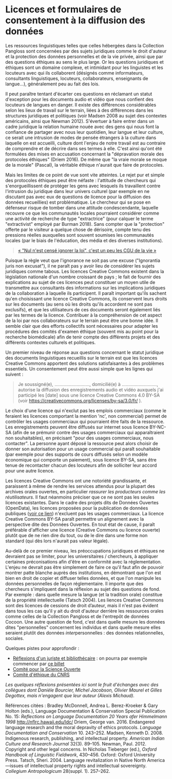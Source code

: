# Licences et formulaires de consentement à la diffusion des données

Les ressources linguistiques telles que celles hébergées dans la Collection Pangloss sont concernées par des sujets juridiques comme le droit d'auteur et la protection des données personnelles et de la vie privée, ainsi que par des questions éthiques au sens le plus large. Or les questions juridiques et éthiques sont un domaine complexe, et intimidant pour les linguistes et les locuteurs avec qui ils collaborent (désignés comme informateurs, consultants linguistiques, locuteurs, collaborateurs, enseignants de langue...), généralement peu au fait des lois. 

Il peut paraître tentant d'écarter ces questions en réclamant un statut d'exception pour les documents audio et vidéo que nous confient des locuteurs de langues en danger. Il existe des différences considérables selon les lieux de travail sur le terrain, liées à des différences dans les structures juridiques et politiques (voir Madsen 2008 au sujet des contextes américains, ainsi que Newman 2012). S'évertuer à faire entrer dans un cadre juridique la relation humaine nouée avec des gens qui nous font la confiance de partager avec nous leur quotidien, leur langue et leur culture, ce serait une intrusion de modes de pensée étrangers à la culture dans laquelle on est accueilli, culture dont l'enjeu de notre travail est au contraire de comprendre et de décrire dans ses termes à elle. C'est ainsi qu'ont été formulées des mises en accusation concernant la "dépravation morale des protocoles éthiques" (Driem 2016). De même que "la vraie morale se moque de la morale" (Pascal), la véritable éthique n'aurait que faire de protocoles. 

Mais les limites de ce point de vue sont vite atteintes. Le rejet pur et simple des protocoles éthiques peut être néfaste : l'attitude de chercheurs qui s'enorgueillissent de protéger les gens avec lesquels ils travaillent contre l'intrusion du juridique dans leur univers culturel (par exemple en ne discutant pas avec eux de questions de licence pour la diffusion des données recueillies) est problématique. Le chercheur qui se pose en défenseur risque de tomber dans une attitude condescendante, laquelle recouvre ce que les communautés locales pourraient considérer comme une activité de recherche de type "extractrice" (pour calquer le terme "extractivist" employé par Burman 2018). Sans compter que la "protection" offerte par le visiteur a quelque chose de dérisoire, compte tenu des pressions réelles auxquelles sont souvent soumises les communautés locales (par le biais de l'éducation, des média et des diverses institutions). 

> [« "Nul n'est censé ignorer la loi", c'est un peu les CGU de la vie »](https://twitter.com/Calimaq/status/1115616946714812416)

Puisque la règle veut que l'ignorance ne soit pas une excuse ("Ignorantia juris non excusat"), il ne paraît pas y avoir lieu de considérer les sujets juridiques comme tabous. Les licences Creative Commons existent dans la législation nationale d'un nombre croissant de pays ; le fait de fournir des explications au sujet de ces licences peut constituer un moyen utile de transmettre aux consultants des informations sur les implications juridiques de la collaboration à laquelle ils participent. Il paraît important qu'ils sachent qu'en choisissant une licence Creative Commons, ils conservent leurs droits sur les documents (au sens où les droits qu'ils accordent ne sont pas exclusifs), et que les utilisateurs de ces documents seront également liés par les termes de la licence. Contribuer à la compréhension de cet aspect de la loi par nos collaborateurs sur le terrain peut être une bonne idée. Il semble clair que des efforts collectifs sont nécessaires pour adapter les procédures des comités d'examen éthique (souvent mis au point pour la recherche biomédicale) afin de tenir compte des différents projets et des différents contextes culturels et politiques. 

Un premier niveau de réponse aux questions concernant le statut juridique des documents linguistiques recueillis sur le terrain est que les licences Creative Commons apportent des solutions satisfaisantes à des problèmes essentiels. Un consentement peut être aussi simple que les lignes qui suivent : 

> Je soussigné(e), ………………………, domicilié(e) à ………………………, autorise la diffusion des enregistrements audio et vidéo auxquels j'ai participé les [date] sous une licence Creative Commons 4.0 BY-SA (voir https://creativecommons.org/licenses/by-sa/3.0/fr/ ). 

Le choix d'une licence qui n'exclut pas les emplois commerciaux (comme le feraient les licences comportant la mention 'nc', non commercial) permet de contrôler les usages commerciaux qui pourraient être faits de la ressource. Les enregistrements peuvent être diffusés sur internet sous licence BY-NC-SA (afin de se prémunir contre des usages commerciaux qui apparaîtraient non souhaitables), en précisant "pour des usages commerciaux, nous contacter". La personne ayant déposé la ressource peut alors choisir de donner son autorisation pour un usage commercial qui paraît souhaitable (par exemple pour des supports de cours diffusés selon un modèle économique qui comporte un paiement), sous licence BY-SA, sans être tenue de recontacter chacun des locuteurs afin de solliciter leur accord pour une autre licence.

Les licences Creative Commons ont une notoriété grandissante, et paraissent à même de rendre les services attendus pour la plupart des archives orales ouvertes, en particulier *rassurer les producteurs comme les réutilisateurs*. Il faut néanmoins préciser que ce ne sont pas les seules licences existantes. Dans le cadre des projets dits de Données Ouvertes (OpenData), les licences proposées pour la publication de données publiques ([voir ce lien](https://www.etalab.gouv.fr/licence-ouverte-open-licence)) n'excluent pas les usages commerciaux. La licence Creative Commons BY-SA paraît permettre un alignement avec la perspective dite des Données Ouvertes. En tout état de cause, il paraît préférable d'afficher une licence (Creative Commons ou licence ouverte) plutôt que de ne rien dire du tout, ou de le dire dans une forme non standard (qui dès lors n'aurait pas valeur légale).

Au-delà de ce premier niveau, les préoccupations juridiques et éthiques ne devraient pas se limiter, pour les universitaires / chercheurs, à appliquer certaines préconisations afin d'être en conformité avec la réglementation. L'enjeu ne devrait pas être simplement de faire ce qu'il faut afin de pouvoir montrer patte blanche auprès des institutions, en démontrant que l'on est bien en droit de copier et diffuser telles données, et que l'on manipule les données personnelles de façon réglementaire. Il importe que des chercheurs s'impliquent dans la réflexion au sujet des questions de fond. Par exemple : dans quelle mesure la langue (et la tradition orale) constitue de la propriété intellectuelle (Tatsch 2004). Les liences Creative Commons sont des licences de cessions de droit d’auteur, mais il n'est pas évident dans tous les cas qu'il y ait du droit d'auteur derrière les ressources orales comme celles de la Collection Pangloss et de l'entrepôt de données Cocoon. Une autre question de fond, c'est dans quelle mesure les données dites "personnelles" concernent les individus et dans quelle mesure elles seraient plutôt des données *inter*personnelles : des données relationnelles, sociales.

Quelques pistes pour approfondir : 
+ [Réflexions d'un juriste et bibliothécaire](https://scinfolex.com/) : on pourra par exemple commencer par [ce billet](https://scinfolex.com/2018/11/23/quel-cadre-juridique-pour-la-science-ouverte-un-apercu-des-evolutions-recentes/)
+ [Comité pour la Science Ouverte](https://www.ouvrirlascience.fr/)
+ [Comité d'éthique du CNRS](http://www.cnrs.fr/comets/) 

*Les quelques réflexions présentées ici sont le fruit d'échanges avec des collègues dont Danièle Bourcier, Michel Jacobson, Olivier Maurel et Gilles Degottex, mais n'engagent que leur auteur (Alexis Michaud).*

Références citées : 
Bradley McDonnell, Andrea L. Berez-Kroeker & Gary Holton (eds.), Language Documentation & Conservation Special Publication No. 15: _Reflections on Language Documentation 20 Years afer Himmelmann 1998_  http://nflrc.hawaii.edu/ldc/ 
Driem, George van. 2016. Endangered language research and the moral depravity of ethics protocols. _Language Documentation and Conservation_ 10. 243–252.
Madsen, Kenneth D. 2008. Indigenous research, publishing, and intellectual property. _American Indian Culture and Research Journal_ 32(3). 89–105.
Newman, Paul. 2012. Copyright and other legal concerns. In Nicholas Tieberger (ed.), _Oxford Handbook of Linguistic Fieldwork_, 430–456. Oxford: Oxford University Press.
Tatsch, Sheri. 2004. Language revitalization in Native North America—issues of intellectual property rights and intellectual sovereignty. _Collegium Antropologicum_
28(suppl. 1). 257–262.
